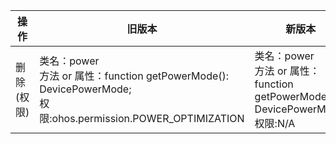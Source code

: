 | 操作 | 旧版本 | 新版本 | d.ts文件 |
| ---- | ------ | ------ | -------- |
|删除(权限)|类名：power<br>方法 or 属性：function getPowerMode(): DevicePowerMode;<br>权限:ohos.permission.POWER_OPTIMIZATION|类名：power<br>方法 or 属性：function getPowerMode(): DevicePowerMode;<br>权限:N/A|@ohos.power.d.ts|
